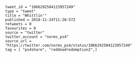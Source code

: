 ```
tweet_id = "1066292584123957249"
type = "tweet"
title = "Whittlin'"
published = 2018-11-24T11:28:57Z
retweets = 0
favourites = 0
source = "twitter"
twitter_account = "norms_ps4"
source_url = "https://twitter.com/norms_ps4/status/1066292584123957249"
tag = [ "ps4share", "reddeadredemption2",]
```

<p class='image'><img src='http://mnf.m17s.net/2018/11/24/Dsw7c9ZWoAAJv3V.jpg' alt=''></p>

